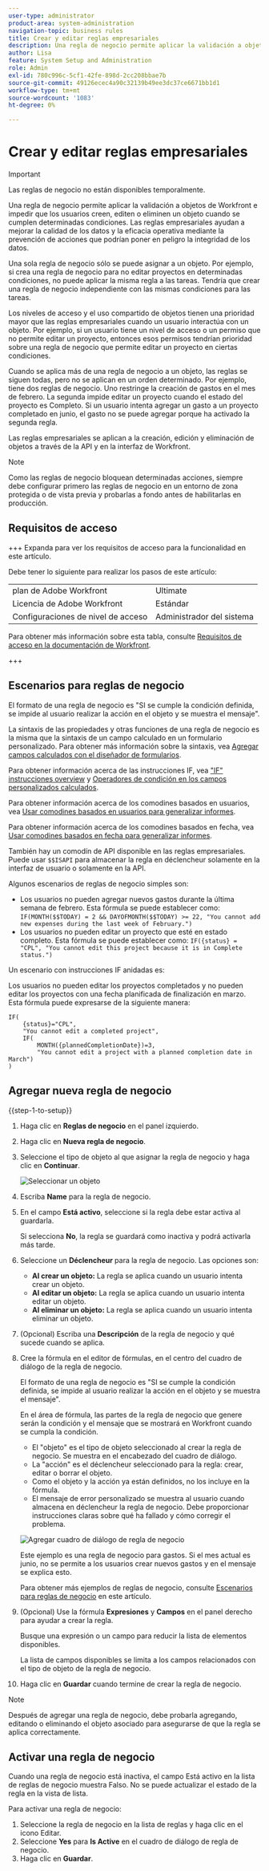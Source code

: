```yaml
---
user-type: administrator
product-area: system-administration
navigation-topic: business rules
title: Crear y editar reglas empresariales
description: Una regla de negocio permite aplicar la validación a objetos de Workfront e impedir que los usuarios creen, editen o eliminen un objeto cuando se cumplen determinadas condiciones. Las reglas empresariales ayudan a mejorar la calidad de los datos y la eficacia operativa mediante la prevención de acciones que podrían poner en peligro la integridad de los datos.
author: Lisa
feature: System Setup and Administration
role: Admin
exl-id: 780c996c-5cf1-42fe-898d-2cc208bbae7b
source-git-commit: 49126ecec4a90c32139b49ee3dc37ce6671bb1d1
workflow-type: tm+mt
source-wordcount: '1083'
ht-degree: 0%

---
```


# Crear y editar reglas empresariales

>[!IMPORTANT]
>
>Las reglas de negocio no están disponibles temporalmente.

Una regla de negocio permite aplicar la validación a objetos de Workfront e impedir que los usuarios creen, editen o eliminen un objeto cuando se cumplen determinadas condiciones. Las reglas empresariales ayudan a mejorar la calidad de los datos y la eficacia operativa mediante la prevención de acciones que podrían poner en peligro la integridad de los datos.

Una sola regla de negocio sólo se puede asignar a un objeto. Por ejemplo, si crea una regla de negocio para no editar proyectos en determinadas condiciones, no puede aplicar la misma regla a las tareas. Tendría que crear una regla de negocio independiente con las mismas condiciones para las tareas.

Los niveles de acceso y el uso compartido de objetos tienen una prioridad mayor que las reglas empresariales cuando un usuario interactúa con un objeto. Por ejemplo, si un usuario tiene un nivel de acceso o un permiso que no permite editar un proyecto, entonces esos permisos tendrían prioridad sobre una regla de negocio que permite editar un proyecto en ciertas condiciones.

Cuando se aplica más de una regla de negocio a un objeto, las reglas se siguen todas, pero no se aplican en un orden determinado. Por ejemplo, tiene dos reglas de negocio. Uno restringe la creación de gastos en el mes de febrero. La segunda impide editar un proyecto cuando el estado del proyecto es Completo. Si un usuario intenta agregar un gasto a un proyecto completado en junio, el gasto no se puede agregar porque ha activado la segunda regla.

Las reglas empresariales se aplican a la creación, edición y eliminación de objetos a través de la API y en la interfaz de Workfront.

>[!NOTE]
>
>Como las reglas de negocio bloquean determinadas acciones, siempre debe configurar primero las reglas de negocio en un entorno de zona protegida o de vista previa y probarlas a fondo antes de habilitarlas en producción.

## Requisitos de acceso

+++ Expanda para ver los requisitos de acceso para la funcionalidad en este artículo.

Debe tener lo siguiente para realizar los pasos de este artículo:

<table style="table-layout:auto"> 
 <col> 
 <col> 
 <tbody> 
  <tr> 
   <td>plan de Adobe Workfront</td> 
   <td>Ultimate</td> 
  </tr> 
  <tr> 
   <td>Licencia de Adobe Workfront</td> 
   <td>Estándar</td> 
  </tr> 
  <tr> 
   <td>Configuraciones de nivel de acceso</td> 
   <td>Administrador del sistema</td> 
  </tr>  
 </tbody> 
</table>

Para obtener más información sobre esta tabla, consulte [Requisitos de acceso en la documentación de Workfront](/help/quicksilver/administration-and-setup/add-users/access-levels-and-object-permissions/access-level-requirements-in-documentation.md).

+++

## Escenarios para reglas de negocio

El formato de una regla de negocio es &quot;SI se cumple la condición definida, se impide al usuario realizar la acción en el objeto y se muestra el mensaje&quot;.

La sintaxis de las propiedades y otras funciones de una regla de negocio es la misma que la sintaxis de un campo calculado en un formulario personalizado. Para obtener más información sobre la sintaxis, vea [Agregar campos calculados con el diseñador de formularios](/help/quicksilver/administration-and-setup/customize-workfront/create-manage-custom-forms/form-designer/design-a-form/add-a-calculated-field.md).

Para obtener información acerca de las instrucciones IF, vea [&quot;IF&quot; instrucciones overview](/help/quicksilver/reports-and-dashboards/reports/calc-cstm-data-reports/if-statements-overview.md) y [Operadores de condición en los campos personalizados calculados](/help/quicksilver/reports-and-dashboards/reports/calc-cstm-data-reports/condition-operators-calculated-custom-expressions.md).

Para obtener información acerca de los comodines basados en usuarios, vea [Usar comodines basados en usuarios para generalizar informes](/help/quicksilver/reports-and-dashboards/reports/reporting-elements/use-user-based-wildcards-generalize-reports.md).

Para obtener información acerca de los comodines basados en fecha, vea [Usar comodines basados en fecha para generalizar informes](/help/quicksilver/reports-and-dashboards/reports/reporting-elements/use-date-based-wildcards-generalize-reports.md).

También hay un comodín de API disponible en las reglas empresariales. Puede usar `$$ISAPI` para almacenar la regla en déclencheur solamente en la interfaz de usuario o solamente en la API.

Algunos escenarios de reglas de negocio simples son:

* Los usuarios no pueden agregar nuevos gastos durante la última semana de febrero. Esta fórmula se puede establecer como: `IF(MONTH($$TODAY) = 2 && DAYOFMONTH($$TODAY) >= 22, "You cannot add new expenses during the last week of February.")`
* Los usuarios no pueden editar un proyecto que esté en estado completo. Esta fórmula se puede establecer como: `IF({status} = "CPL", "You cannot edit this project because it is in Complete status.")`

Un escenario con instrucciones IF anidadas es:

Los usuarios no pueden editar los proyectos completados y no pueden editar los proyectos con una fecha planificada de finalización en marzo. Esta fórmula puede expresarse de la siguiente manera:

```
IF(
    {status}="CPL",
    "You cannot edit a completed project",
    IF(
        MONTH({plannedCompletionDate})=3,
        "You cannot edit a project with a planned completion date in March")
)
```

## Agregar nueva regla de negocio

{{step-1-to-setup}}

1. Haga clic en **Reglas de negocio** en el panel izquierdo.
1. Haga clic en **Nueva regla de negocio**.
1. Seleccione el tipo de objeto al que asignar la regla de negocio y haga clic en **Continuar**.

   ![Seleccionar un objeto](assets/object-for-business-rule2.png)

1. Escriba **Name** para la regla de negocio.
1. En el campo **Está activo**, seleccione si la regla debe estar activa al guardarla.

   Si selecciona **No**, la regla se guardará como inactiva y podrá activarla más tarde.

1. Seleccione un **Déclencheur** para la regla de negocio. Las opciones son:

   * **Al crear un objeto:** La regla se aplica cuando un usuario intenta crear un objeto.
   * **Al editar un objeto:** La regla se aplica cuando un usuario intenta editar un objeto.
   * **Al eliminar un objeto:** La regla se aplica cuando un usuario intenta eliminar un objeto.

1. (Opcional) Escriba una **Descripción** de la regla de negocio y qué sucede cuando se aplica.
1. Cree la fórmula en el editor de fórmulas, en el centro del cuadro de diálogo de la regla de negocio.

   El formato de una regla de negocio es &quot;SI se cumple la condición definida, se impide al usuario realizar la acción en el objeto y se muestra el mensaje&quot;.

   En el área de fórmula, las partes de la regla de negocio que genere serán la condición y el mensaje que se mostrará en Workfront cuando se cumpla la condición.

   * El &quot;objeto&quot; es el tipo de objeto seleccionado al crear la regla de negocio. Se muestra en el encabezado del cuadro de diálogo.
   * La &quot;acción&quot; es el déclencheur seleccionado para la regla: crear, editar o borrar el objeto.
   * Como el objeto y la acción ya están definidos, no los incluye en la fórmula.
   * El mensaje de error personalizado se muestra al usuario cuando almacena en déclencheur la regla de negocio. Debe proporcionar instrucciones claras sobre qué ha fallado y cómo corregir el problema.

   ![Agregar cuadro de diálogo de regla de negocio](assets/add-business-rule-dialog-no-ai-button.png)

   Este ejemplo es una regla de negocio para gastos. Si el mes actual es junio, no se permite a los usuarios crear nuevos gastos y en el mensaje se explica esto.

   Para obtener más ejemplos de reglas de negocio, consulte [Escenarios para reglas de negocio](#scenarios-for-business-rules) en este artículo.

1. (Opcional) Use la fórmula **Expresiones** y **Campos** en el panel derecho para ayudar a crear la regla.

   Busque una expresión o un campo para reducir la lista de elementos disponibles.

   La lista de campos disponibles se limita a los campos relacionados con el tipo de objeto de la regla de negocio.

1. Haga clic en **Guardar** cuando termine de crear la regla de negocio.

>[!NOTE]
>
>Después de agregar una regla de negocio, debe probarla agregando, editando o eliminando el objeto asociado para asegurarse de que la regla se aplica correctamente.

## Activar una regla de negocio

Cuando una regla de negocio está inactiva, el campo Está activo en la lista de reglas de negocio muestra Falso. No se puede actualizar el estado de la regla en la vista de lista.

Para activar una regla de negocio:

1. Seleccione la regla de negocio en la lista de reglas y haga clic en el icono Editar.
1. Seleccione **Yes** para **Is Active** en el cuadro de diálogo de regla de negocio.
1. Haga clic en **Guardar**.
